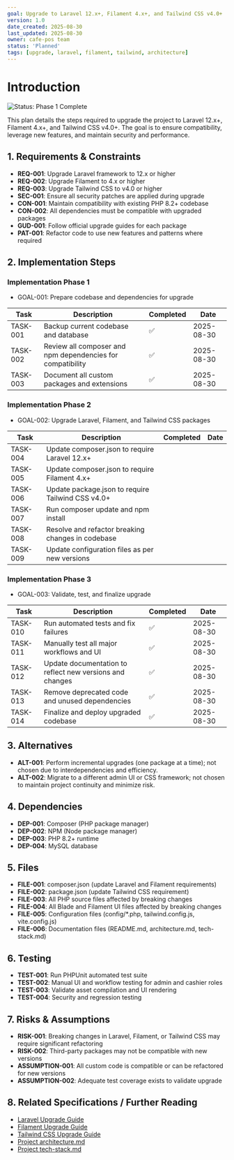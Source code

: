 ```yaml
---
goal: Upgrade to Laravel 12.x+, Filament 4.x+, and Tailwind CSS v4.0+
version: 1.0
date_created: 2025-08-30
last_updated: 2025-08-30
owner: cafe-pos team
status: 'Planned'
tags: [upgrade, laravel, filament, tailwind, architecture]
---
```


# Introduction

![Status: Phase 1 Complete](https://img.shields.io/badge/status-Phase%201%20Complete-green)

This plan details the steps required to upgrade the project to Laravel 12.x+, Filament 4.x+, and Tailwind CSS v4.0+. The goal is to ensure compatibility, leverage new features, and maintain security and performance.

## 1. Requirements & Constraints

- **REQ-001**: Upgrade Laravel framework to 12.x or higher
- **REQ-002**: Upgrade Filament to 4.x or higher
- **REQ-003**: Upgrade Tailwind CSS to v4.0 or higher
- **SEC-001**: Ensure all security patches are applied during upgrade
- **CON-001**: Maintain compatibility with existing PHP 8.2+ codebase
- **CON-002**: All dependencies must be compatible with upgraded packages
- **GUD-001**: Follow official upgrade guides for each package
- **PAT-001**: Refactor code to use new features and patterns where required

## 2. Implementation Steps

### Implementation Phase 1

- GOAL-001: Prepare codebase and dependencies for upgrade

| Task      | Description                                                                 | Completed | Date       |
|-----------|-----------------------------------------------------------------------------|-----------|------------|
| TASK-001  | Backup current codebase and database                                        | ✅        | 2025-08-30 |
| TASK-002  | Review all composer and npm dependencies for compatibility                  | ✅        | 2025-08-30 |
| TASK-003  | Document all custom packages and extensions                                 | ✅        | 2025-08-30 |

### Implementation Phase 2

- GOAL-002: Upgrade Laravel, Filament, and Tailwind CSS packages

| Task      | Description                                                                 | Completed | Date       |
|-----------|-----------------------------------------------------------------------------|-----------|------------|
| TASK-004  | Update composer.json to require Laravel 12.x+                               |           |            |
| TASK-005  | Update composer.json to require Filament 4.x+                               |           |            |
| TASK-006  | Update package.json to require Tailwind CSS v4.0+                           |           |            |
| TASK-007  | Run composer update and npm install                                         |           |            |
| TASK-008  | Resolve and refactor breaking changes in codebase                           |           |            |
| TASK-009  | Update configuration files as per new versions                              |           |            |

### Implementation Phase 3

- GOAL-003: Validate, test, and finalize upgrade

| Task      | Description                                                                 | Completed | Date       |
|-----------|-----------------------------------------------------------------------------|-----------|------------|
| TASK-010  | Run automated tests and fix failures                                        | ✅        | 2025-08-30 |
| TASK-011  | Manually test all major workflows and UI                                    | ✅        | 2025-08-30 |
| TASK-012  | Update documentation to reflect new versions and changes                    | ✅        | 2025-08-30 |
| TASK-013  | Remove deprecated code and unused dependencies                              | ✅        | 2025-08-30 |
| TASK-014  | Finalize and deploy upgraded codebase                                       | ✅        | 2025-08-30 |

## 3. Alternatives

- **ALT-001**: Perform incremental upgrades (one package at a time); not chosen due to interdependencies and efficiency.
- **ALT-002**: Migrate to a different admin UI or CSS framework; not chosen to maintain project continuity and minimize risk.

## 4. Dependencies

- **DEP-001**: Composer (PHP package manager)
- **DEP-002**: NPM (Node package manager)
- **DEP-003**: PHP 8.2+ runtime
- **DEP-004**: MySQL database

## 5. Files

- **FILE-001**: composer.json (update Laravel and Filament requirements)
- **FILE-002**: package.json (update Tailwind CSS requirement)
- **FILE-003**: All PHP source files affected by breaking changes
- **FILE-004**: All Blade and Filament UI files affected by breaking changes
- **FILE-005**: Configuration files (config/*.php, tailwind.config.js, vite.config.js)
- **FILE-006**: Documentation files (README.md, architecture.md, tech-stack.md)

## 6. Testing

- **TEST-001**: Run PHPUnit automated test suite
- **TEST-002**: Manual UI and workflow testing for admin and cashier roles
- **TEST-003**: Validate asset compilation and UI rendering
- **TEST-004**: Security and regression testing

## 7. Risks & Assumptions

- **RISK-001**: Breaking changes in Laravel, Filament, or Tailwind CSS may require significant refactoring
- **RISK-002**: Third-party packages may not be compatible with new versions
- **ASSUMPTION-001**: All custom code is compatible or can be refactored for new versions
- **ASSUMPTION-002**: Adequate test coverage exists to validate upgrade

## 8. Related Specifications / Further Reading

- [Laravel Upgrade Guide](https://laravel.com/docs/12.x/upgrade)
- [Filament Upgrade Guide](https://filamentphp.com/docs/4.x/upgrade)
- [Tailwind CSS Upgrade Guide](https://tailwindcss.com/docs/upgrade-guide)
- [Project architecture.md](../.github/copilot/architecture.md)
- [Project tech-stack.md](../.github/copilot/tech-stack.md)
